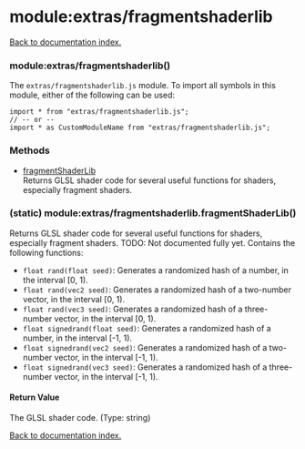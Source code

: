 # module:extras/fragmentshaderlib

[Back to documentation index.](index.md)

<a name='extras_fragmentshaderlib'></a>
### module:extras/fragmentshaderlib()

The <code>extras/fragmentshaderlib.js</code> module.
To import all symbols in this module, either of the following can be used:

    import * from "extras/fragmentshaderlib.js";
    // -- or --
    import * as CustomModuleName from "extras/fragmentshaderlib.js";

### Methods

* [fragmentShaderLib](#extras_fragmentshaderlib.fragmentShaderLib)<br>Returns GLSL shader code for several useful functions
for shaders, especially fragment shaders.

<a name='extras_fragmentshaderlib.fragmentShaderLib'></a>
### (static) module:extras/fragmentshaderlib.fragmentShaderLib()

Returns GLSL shader code for several useful functions
for shaders, especially fragment shaders.
TODO: Not documented fully yet.
Contains the following functions:<ul>
<li><code>float rand(float seed)</code>: Generates a randomized
hash of a number, in the interval [0, 1).
<li><code>float rand(vec2 seed)</code>: Generates a randomized
hash of a two-number vector, in the interval [0, 1).
<li><code>float rand(vec3 seed)</code>: Generates a randomized
hash of a three-number vector, in the interval [0, 1).
<li><code>float signedrand(float seed)</code>: Generates a randomized
hash of a number, in the interval [-1, 1).
<li><code>float signedrand(vec2 seed)</code>: Generates a randomized
hash of a two-number vector, in the interval [-1, 1).
<li><code>float signedrand(vec3 seed)</code>: Generates a randomized
hash of a three-number vector, in the interval [-1, 1).
</ul>

#### Return Value

The GLSL shader code. (Type: string)

[Back to documentation index.](index.md)

